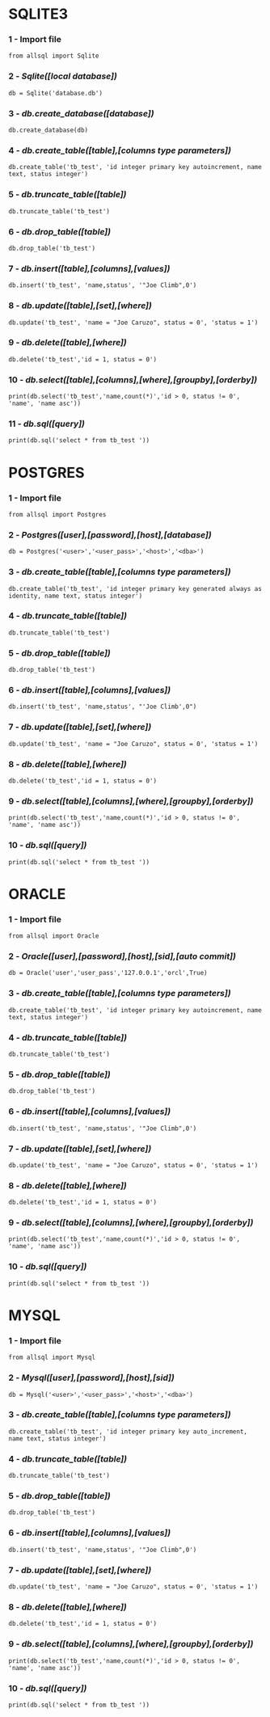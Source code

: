 # SQLITE3

### 1 - Import file
```
from allsql import Sqlite
```
### 2 - <i>Sqlite([local database])</i>
```
db = Sqlite('database.db')
```
### 3 - <i>db.create_database([database])</i>
```
db.create_database(db)
```
### 4 - <i>db.create_table([table],[columns type parameters])</i>
```
db.create_table('tb_test', 'id integer primary key autoincrement, name text, status integer')
```
### 5 - <i>db.truncate_table([table])</i>
```
db.truncate_table('tb_test')
```
### 6 - <i>db.drop_table([table])</i>
```
db.drop_table('tb_test')
```
### 7 - <i>db.insert([table],[columns],[values])</i>
```
db.insert('tb_test', 'name,status', '"Joe Climb",0')
```
### 8 - <i>db.update([table],[set],[where])</i>
```
db.update('tb_test', 'name = "Joe Caruzo", status = 0', 'status = 1')
```
### 9 - <i>db.delete([table],[where])</i>
```
db.delete('tb_test','id = 1, status = 0')
```
### 10 - <i>db.select([table],[columns],[where],[groupby],[orderby])</i>
```
print(db.select('tb_test','name,count(*)','id > 0, status != 0', 'name', 'name asc'))
```
### 11 - <i>db.sql([query])</i>
```
print(db.sql('select * from tb_test '))
```

# POSTGRES

### 1 - Import file
```
from allsql import Postgres
```
### 2 - <i>Postgres([user],[password],[host],[database])</i>
```
db = Postgres('<user>','<user_pass>','<host>','<dba>')
```
### 3 - <i>db.create_table([table],[columns type parameters])</i>
```
db.create_table('tb_test', 'id integer primary key generated always as identity, name text, status integer')
```
### 4 - <i>db.truncate_table([table])</i>
```
db.truncate_table('tb_test')
```
### 5 - <i>db.drop_table([table])</i>
```
db.drop_table('tb_test')
```
### 6 - <i>db.insert([table],[columns],[values])</i>
```
db.insert('tb_test', 'name,status', "'Joe Climb',0")
```
### 7 - <i>db.update([table],[set],[where])</i>
```
db.update('tb_test', 'name = "Joe Caruzo", status = 0', 'status = 1')
```
### 8 - <i>db.delete([table],[where])</i>
```
db.delete('tb_test','id = 1, status = 0')
```
### 9 - <i>db.select([table],[columns],[where],[groupby],[orderby])</i>
```
print(db.select('tb_test','name,count(*)','id > 0, status != 0', 'name', 'name asc'))
```
### 10 - <i>db.sql([query])</i>
```
print(db.sql('select * from tb_test '))
```

# ORACLE

### 1 - Import file
```
from allsql import Oracle
```
### 2 - <i>Oracle([user],[password],[host],[sid],[auto commit])</i>
```
db = Oracle('user','user_pass','127.0.0.1','orcl',True)
```
### 3 - <i>db.create_table([table],[columns type parameters])</i>
```
db.create_table('tb_test', 'id integer primary key autoincrement, name text, status integer')
```
### 4 - <i>db.truncate_table([table])</i>
```
db.truncate_table('tb_test')
```
### 5 - <i>db.drop_table([table])</i>
```
db.drop_table('tb_test')
```
### 6 - <i>db.insert([table],[columns],[values])</i>
```
db.insert('tb_test', 'name,status', '"Joe Climb",0')
```
### 7 - <i>db.update([table],[set],[where])</i>
```
db.update('tb_test', 'name = "Joe Caruzo", status = 0', 'status = 1')
```
### 8 - <i>db.delete([table],[where])</i>
```
db.delete('tb_test','id = 1, status = 0')
```
### 9 - <i>db.select([table],[columns],[where],[groupby],[orderby])</i>
```
print(db.select('tb_test','name,count(*)','id > 0, status != 0', 'name', 'name asc'))
```
### 10 - <i>db.sql([query])</i>
```
print(db.sql('select * from tb_test '))
```

# MYSQL

### 1 - Import file
```
from allsql import Mysql
```
### 2 - <i>Mysql([user],[password],[host],[sid])</i>
```
db = Mysql('<user>','<user_pass>','<host>','<dba>')
```
### 3 - <i>db.create_table([table],[columns type parameters])</i>
```
db.create_table('tb_test', 'id integer primary key auto_increment, name text, status integer')
```
### 4 - <i>db.truncate_table([table])</i>
```
db.truncate_table('tb_test')
```
### 5 - <i>db.drop_table([table])</i>
```
db.drop_table('tb_test')
```
### 6 - <i>db.insert([table],[columns],[values])</i>
```
db.insert('tb_test', 'name,status', '"Joe Climb",0')
```
### 7 - <i>db.update([table],[set],[where])</i>
```
db.update('tb_test', 'name = "Joe Caruzo", status = 0', 'status = 1')
```
### 8 - <i>db.delete([table],[where])</i>
```
db.delete('tb_test','id = 1, status = 0')
```
### 9 - <i>db.select([table],[columns],[where],[groupby],[orderby])</i>
```
print(db.select('tb_test','name,count(*)','id > 0, status != 0', 'name', 'name asc'))
```
### 10 - <i>db.sql([query])</i>
```
print(db.sql('select * from tb_test '))
```